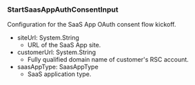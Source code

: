### StartSaasAppAuthConsentInput
Configuration for the SaaS App OAuth consent flow kickoff.

- siteUrl: System.String
  - URL of the SaaS App site.
- customerUrl: System.String
  - Fully qualified domain name of customer's RSC account.
- saasAppType: SaasAppType
  - SaaS application type.
